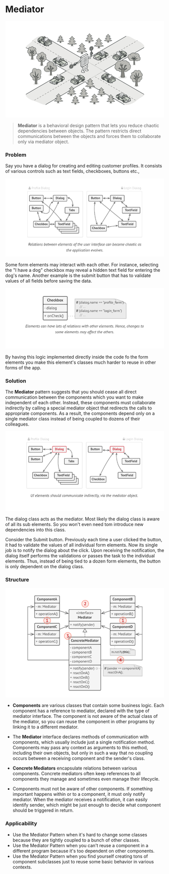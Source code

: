 # Mediator

![mediator](mediator.png)

> **Mediator** is a behavioral design pattern that lets you reduce chaotic dependencies between objects. The pattern restricts direct communications between the objects and forces them to collaborate only via mediator object.

### Problem

Say you have a dialog for creating and editing customer profiles. It consists of various controls such as text fields, checkboxes, buttons etc.,

![different-dialogs](different-dialogs.png)

Some form elements may interact with each other. For instance, selecting the "I have a dog" checkbox may reveal a hidden text field for entering the dog's name. Another example is the submit button that has to validate values of all fields before saving the data.

![element-relationships](element-relationships.png)

By having this logic implemented directly inside the code fo the form elements you make this element's  classes much harder to reuse in other forms of the app.

### Solution
The **Mediator** pattern suggests that you should cease all direct communication between the components which you want to make independent of each other. Instead, these components must collaborate indirectly by calling a special mediator object that redirects the calls to appropriate components. As a result, the components depend only on a single mediator class instead of being coupled to dozens of their colleagues.

![elements-mediator](elements-mediator.png)

The dialog class acts as the mediator. Most likely the dialog class is aware of all its sub elements. So you won't even need tom introduce new dependencies into this class.

Consider the Submit button. Previously each time a user clicked the button, it had to validate the values of all individual form elements. Now its single job is to notify the dialog about the click. Upon receiving the notification, the dialog itself performs the validations or passes the task to the individual elements. Thus, instead of being tied to a dozen form elements, the button is only dependent on the dialog class.

### Structure

![structure](structure.png)

* **Components** are various classes that contain some business logic. Each component has a reference to mediator, declared with the type of mediator interface. The component is not aware of the actual class of the mediator, so you can reuse the component in other programs by linking it to a different mediator.

* The **Mediator** interface declares methods of communication with components, which usually include just a single notification method. Components may pass any context as arguments to this method, including their own objects, but only in such a way that no coupling occurs between a receiving component and the sender's class.

* **Concrete Mediators** encapsulate relations between various components. Concrete mediators often keep references to all components they manage and sometimes even manage their lifecycle.

* Components must not be aware of other components. If something important happens within or to a component, it must only notify mediator. When the mediator receives a notification, it can easily identify sender, which might be just enough to decide what component should be triggered in return.

### Applicability

* Use the Mediator Pattern when it's hard to change some classes because they are tightly coupled to a bunch of other classes.
* Use the Mediator Pattern when you can't reuse a component in a different program because it's too dependent on other components.
* Use the Mediator Pattern when you find yourself creating tons of component subclasses just to reuse some basic behavior in various contexts.
